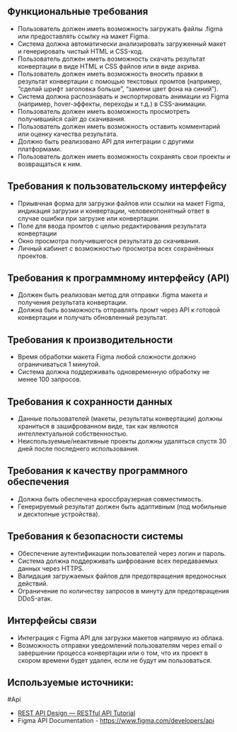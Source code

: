 ##  Функциональные требования
* Пользователь должен иметь возможность загружать файлы .figma или предоставлять ссылку на макет Figma.
* Система должна автоматически анализировать загруженный макет и генерировать чистый HTML и CSS-код.
* Пользователь должен иметь возможность скачать результат конвертации в виде HTML и CSS файлов или в виде ахрива.
* Пользователь должен иметь возможность вносить правки в результат конвертации с помощью текстовых промтов (например, “сделай шрифт заголовка больше”, “замени цвет фона на синий”).
* Система должна распознавать и экспортировать анимации из Figma (например, hover-эффекты, переходы и т.д.) в CSS-анимации.
* Пользователь должен иметь возможность просмотреть получившийся сайт до скачивания.
* Пользователь должен иметь возможность оставить комментарий или оценку качества результата.
* Должно быть реализовано API для интеграции с другими платформами.
* Пользователь должен иметь возможность сохранять свои проекты и возвращаться к ним.

## Требования к пользовательскому интерфейсу
* Приывчная форма для загрузки файлов или ссылки на макет Figma, индикация загрузки и конвертации, человекопонятный ответ в случае ошибки при загрузке или конвертации.
* Поле для ввода промтов с целью редактирования результата конвертации
* Окно просмотра получившегося результата до скачивания.
* Личный кабинет с возможностью просмотра всех сохранённых проектов.

## Требования к программному интерфейсу (API)
* Должен быть реализован метод для отправки .figma макета и получения результата конвертации.
* Должна быть возможность отправлять промт через API к готовой конвертации и получать обновленный результат.

## Требования к производительности
* Время обработки макета Figma любой сложности должно ограничиваться 1 минутой.
* Система должна поддерживать одновременную обработку не менее 100 запросов.

## Требования к сохранности данных
* Данные пользователей (макеты, результаты конвертации) должны храниться в зашифрованном виде, так как являются интеллектуальной собственностью.
* Неиспользуемые/неактивные проекты должны удаляться спустя 30 дней после последнего использования.

## Требования к качеству программного обеспечения
* Должна быть обеспечена кроссбраузерная совместимость.
* Генерируемый результат должен быть адаптивным (под мобильные и десктопные устройства).

## Требования к безопасности системы
* Обеспечение аутентификации пользователей через логин и пароль.
* Система должна поддерживать шифрование всех передаваемых данных через HTTPS.
* Валидация загружаемых файлов для предотвращения вредоносных действий.
* Ограничение по количеству запросов в минуту для предотвращения DDoS-атак.

## Интерфейсы связи
* Интеграция с Figma API для загрузки макетов напрямую из облака.
* Возможность отправки уведомлений пользователям через email о завершении процесса конвертации или о том, что их проект в скором времени будет удален, если не будут им пользоваться.

## Используемые источники:
#Api
* [REST API Design — RESTful API Tutorial](https://restfulapi.net/)
*  Figma API Documentation - https://www.figma.com/developers/api
